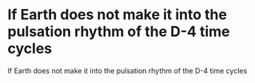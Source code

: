 # If Earth does not make it into the pulsation rhythm of the D-4 time cycles

If Earth does not make it into the pulsation rhythm of the D-4 time cycles